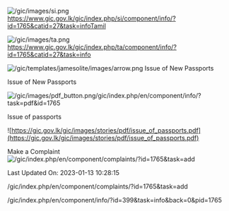 <!-- Source: https://gic.gov.lk/gic/index.php/en/component/info/?id=1765&catid=27&task=info -->

![/gic/images/si.png](/gic/images/si.png)https://www.gic.gov.lk/gic/index.php/si/component/info/?id=1765&catid=27&task=infoTamil

![/gic/images/ta.png](/gic/images/ta.png)https://www.gic.gov.lk/gic/index.php/ta/component/info/?id=1765&catid=27&task=info

![/gic/templates/jamesolite/images/arrow.png](/gic/templates/jamesolite/images/arrow.png) Issue of New Passports

Issue of New Passports

![/gic/images/pdf_button.png](/gic/images/pdf_button.png)/gic/index.php/en/component/info/?task=pdf&id=1765

Issue of passports

![https://gic.gov.lk/gic/images/stories/pdf/issue_of_passports.pdf](https://gic.gov.lk/gic/images/stories/pdf/issue_of_passports.pdf)

Make a Complaint ![/gic/index.php/en/component/complaints/?id=1765&task=add](/gic/index.php/en/component/complaints/?id=1765&task=add)

Last Updated On: 2023-01-13 10:28:15

/gic/index.php/en/component/complaints/?id=1765&task=add

/gic/index.php/en/component/info/?id=399&task=info&back=0&pid=1765